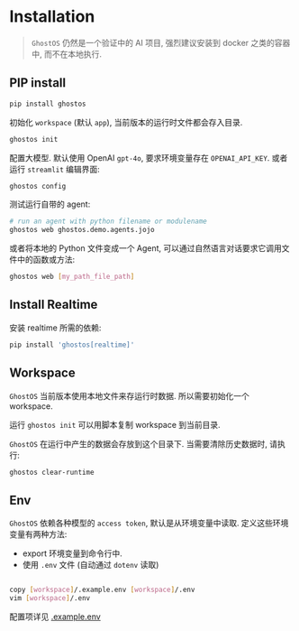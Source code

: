 # Installation

> `GhostOS` 仍然是一个验证中的 AI 项目, 强烈建议安装到 docker 之类的容器中, 而不在本地执行.

## PIP install

```bash
pip install ghostos
```

初始化 `workspace` (默认 `app`), 当前版本的运行时文件都会存入目录.

```bash
ghostos init
```

配置大模型. 默认使用 OpenAI `gpt-4o`, 要求环境变量存在 `OPENAI_API_KEY`.
或者运行 `streamlit` 编辑界面:

```bash
ghostos config
```

测试运行自带的 agent:

```bash
# run an agent with python filename or modulename
ghostos web ghostos.demo.agents.jojo
```

或者将本地的 Python 文件变成一个 Agent, 可以通过自然语言对话要求它调用文件中的函数或方法:

```bash
ghostos web [my_path_file_path]
```

## Install Realtime

安装 realtime 所需的依赖: 

```bash
pip install 'ghostos[realtime]'
```

## Workspace

`GhostOS` 当前版本使用本地文件来存运行时数据. 所以需要初始化一个 workspace.

运行 `ghostos init` 可以用脚本复制 workspace 到当前目录.

`GhostOS` 在运行中产生的数据会存放到这个目录下. 当需要清除历史数据时, 请执行:

```bash
ghostos clear-runtime
```

## Env

`GhostOS` 依赖各种模型的 `access token`, 默认是从环境变量中读取.
定义这些环境变量有两种方法:

- export 环境变量到命令行中. 
- 使用 `.env` 文件 (自动通过 `dotenv` 读取)

```bash

copy [workspace]/.example.env [workspace]/.env
vim [workspace]/.env
```

配置项详见 [.example.env](https://github.com/ghost-in-moss/GhostOS/tree/main/ghostos/app/.example.env)